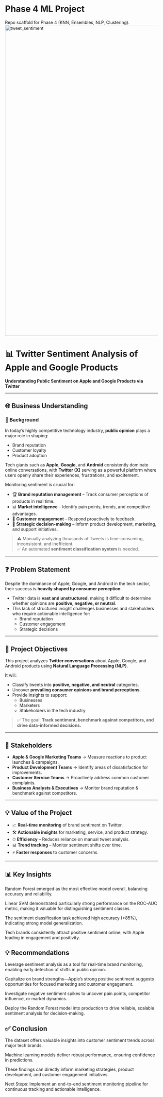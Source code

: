 # Phase 4 ML Project

Repo scaffold for Phase 4 (KNN, Ensembles, NLP, Clustering).
<img width="1536" height="1024" alt="tweet_sentiment" src="https://github.com/user-attachments/assets/3383eb0b-bb21-4227-9473-f22c984363ec" />

# 📊 Twitter Sentiment Analysis of Apple and Google Products 
**Understanding Public Sentiment on Apple and Google Products via Twitter**

---

## 🌐 Business Understanding  

### 🔎 Background  
In today’s highly competitive technology industry, **public opinion** plays a major role in shaping:  
- Brand reputation  
- Customer loyalty  
- Product adoption  

Tech giants such as **Apple**, **Google**, and **Android** consistently dominate online conversations, with **Twitter (X)** serving as a powerful platform where users openly share their experiences, frustrations, and excitement.  

Monitoring sentiment is crucial for:  
- 🏆 **Brand reputation management** – Track consumer perceptions of products in real time.  
- 📊 **Market intelligence** – Identify pain points, trends, and competitive advantages.  
- 🤝 **Customer engagement** – Respond proactively to feedback.  
- 🎯 **Strategic decision-making** – Inform product development, marketing, and support initiatives.  

> ⚠️ Manually analyzing thousands of Tweets is time-consuming, inconsistent, and inefficient.  
> ✅ An automated **sentiment classification system** is needed.  

---

## ❓ Problem Statement  
Despite the dominance of Apple, Google, and Android in the tech sector, their success is **heavily shaped by consumer perception**.  
- Twitter data is **vast and unstructured**, making it difficult to determine whether opinions are **positive, negative, or neutral**.  
- This lack of structured insight challenges businesses and stakeholders who require actionable intelligence for:  
  - Brand reputation  
  - Customer engagement  
  - Strategic decisions  

---

## 🎯 Project Objectives  
This project analyzes **Twitter conversations** about Apple, Google, and Android products using **Natural Language Processing (NLP)**.  

It will:  
- Classify tweets into **positive, negative, and neutral** categories.  
- Uncover **prevailing consumer opinions and brand perceptions**.  
- Provide insights to support:  
  - Businesses  
  - Marketers  
  - Stakeholders in the tech industry  

> ✅ The goal: **Track sentiment, benchmark against competitors, and drive data-informed decisions.**  

---

## 👥 Stakeholders  
- **Apple & Google Marketing Teams** → Measure reactions to product launches & campaigns.  
- **Product Development Teams** → Identify areas of dissatisfaction for improvements.  
- **Customer Service Teams** → Proactively address common customer complaints.  
- **Business Analysts & Executives** → Monitor brand reputation & benchmark against competitors.  

---

## 💡 Value of the Project  
- 📈 **Real-time monitoring** of brand sentiment on Twitter.  
- 🛠 **Actionable insights** for marketing, service, and product strategy.  
- ⏱ **Efficiency** – Reduces reliance on manual tweet analysis.  
- 📊 **Trend tracking** – Monitor sentiment shifts over time.  
- ⚡ **Faster responses** to customer concerns.  


---

## 📊 Key Insights

Random Forest emerged as the most effective model overall, balancing accuracy and reliability.

Linear SVM demonstrated particularly strong performance on the ROC-AUC metric, making it valuable for distinguishing sentiment classes.

The sentiment classification task achieved high accuracy (>85%), indicating strong model generalization.

Tech brands consistently attract positive sentiment online, with Apple leading in engagement and positivity.

## 💡 Recommendations

Leverage sentiment analysis as a tool for real-time brand monitoring, enabling early detection of shifts in public opinion.

Capitalize on brand strengths—Apple’s strong positive sentiment suggests opportunities for focused marketing and customer engagement.

Investigate negative sentiment spikes to uncover pain points, competitor influence, or market dynamics.

Deploy the Random Forest model into production to drive reliable, scalable sentiment analysis for decision-making.

## ✅ Conclusion

The dataset offers valuable insights into customer sentiment trends across major tech brands.

Machine learning models deliver robust performance, ensuring confidence in predictions.

These findings can directly inform marketing strategies, product development, and customer engagement initiatives.

Next Steps: Implement an end-to-end sentiment monitoring pipeline for continuous tracking and actionable intelligence.




